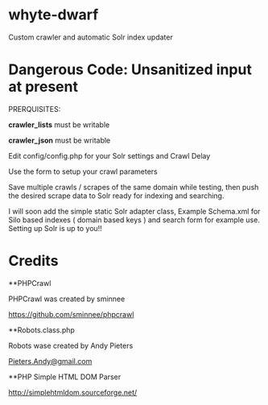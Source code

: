 # whyte-dwarf
Custom crawler and automatic Solr index updater

# Dangerous Code: Unsanitized input at present
PRERQUISITES: 

**crawler_lists** must be writable

**crawler_json** must be writable

Edit config/config.php for your Solr settings and Crawl Delay

Use the form to setup your crawl parameters

Save multiple crawls / scrapes of the same domain while testing, then push the desired scrape data to Solr ready for indexing and searching.


I will soon add the simple static Solr adapter class, Example Schema.xml for Silo based indexes ( domain based keys ) and search form for example use. Setting up Solr is up to you!!


# Credits


**PHPCrawl

PHPCrawl was created by sminnee

https://github.com/sminnee/phpcrawl



**Robots.class.php

Robots wase created by Andy Pieters

Pieters.Andy@gmail.com



**PHP Simple HTML DOM Parser

http://simplehtmldom.sourceforge.net/

